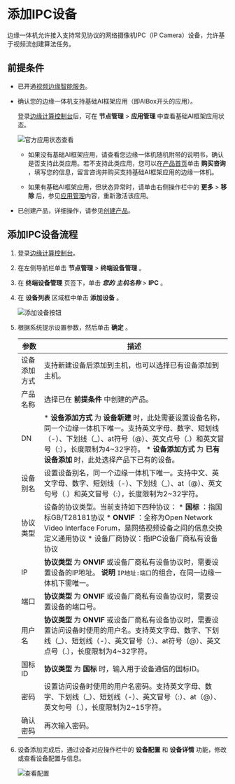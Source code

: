 添加IPC设备 
============================

边缘一体机允许接入支持常见协议的网络摄像机IPC（IP Camera）设备，允许基于视频流创建算法任务。

前提条件 
-------------------------

* 已开通[视频边缘智能服务](https://www.aliyun.com/product/linkvisual)。

  

* 确认您的边缘一体机支持基础AI框架应用（即AIBox开头的应用）。

  登录[边缘计算控制台](https://iotedge.console.aliyun.com)后，可在 **节点管理** \> **应用管理** 中查看基础AI框架应用状态。

  ![官方应用状态查看](https://static-aliyun-doc.oss-accelerate.aliyuncs.com/assets/img/zh-CN/0663704161/p242574.png)
  * 如果没有基础AI框架应用，请查看您边缘一体机随机附带的说明书，确认是否支持此类应用。若不支持此类应用，您可以在[产品首页](https://www.aliyun.com/product/iotedge)单击 **购买咨询** ，填写您的信息，留言咨询并购买支持基础AI框架应用的边缘一体机。

    
  
  * 如果有基础AI框架应用，但状态异常时，请单击右侧操作栏中的 **更多** \> **移除** 后，参见[应用管理](/cn.zh-CN/边缘计算管理/应用管理.md)内容，重新激活该应用。

    
  

  

* 已创建产品，详细操作，请参见[创建产品](/cn.zh-CN/设备接入/设备管理/添加视频设备/创建产品.md)。

  




添加IPC设备流程 
------------------------------

1. 登录[边缘计算控制台](https://iotedge.console.aliyun.com)。

   

2. 在左侧导航栏单击 **节点管理** \> **终端设备管理** 。

   

3. 在 **终端设备管理** 页签下，单击 ***您的*** ***主机名称*** \> **IPC** 。

   

4. 在 **设备列表** 区域框中单击 **添加设备** 。

   ![添加设备按钮 ](https://static-aliyun-doc.oss-accelerate.aliyuncs.com/assets/img/zh-CN/8934250161/p173341.png)
   

5. 根据系统提示设置参数，然后单击 **确定** 。

   

   |   参数   |                                                                                                                                           描述                                                                                                                                            |
   |--------|-----------------------------------------------------------------------------------------------------------------------------------------------------------------------------------------------------------------------------------------------------------------------------------------|
   | 设备添加方式 | 支持新建设备后添加到主机，也可以选择已有设备添加到主机。                                                                                                                                                                                                                                                            |
   | 产品名称   | 选择已在 **前提条件** 中创建的产品。                                                                                                                                                                                                                                                                   |
   | DN     | * **设备添加方式** 为 **设备新建** 时，此处需要设置设备名称，同一个边缘一体机下唯一。支持英文字母、数字、短划线（-）、下划线（_）、at符号（@）、英文点号（.）和英文冒号（:），长度限制为4\~32字符。   * **设备添加方式** 为 **已有** **设备添加** 时，此处选择产品下已有的设备。                                      |
   | 设备别名   | 设置设备别名，同一个边缘一体机下唯一。支持中文、英文字母、数字、短划线（-）、下划线（_）、at（@）、英文句号（.）和英文冒号（:），长度限制为2\~32字符。                                                                                                                                                                                                       |
   | 协议类型   | 设备的协议类型。当前支持如下四种协议： * **国标** ：指国标GB/T28181协议   * **ONVIF** ：全称为Open Network Video Interface Forum，是网络视频设备之间的信息交换定义通用协议   * 设备厂商协议：指IPC设备厂商私有设备协议    |
   | IP     | **协议类型** 为 **ONVIF** 或设备厂商私有设备协议时，需要设置设备的IP地址。 **说明** `IP地址:端口`的组合，在同一边缘一体机下需唯一。                                                                                                                                                                                        |
   | 端口     | **协议类型** 为 **ONVIF** 或设备厂商私有设备协议时，需要设置设备的端口号。                                                                                                                                                                                                                                           |
   | 用户名    | **协议类型** 为 **ONVIF** 或设备厂商私有设备协议时，需要设置访问设备时使用的用户名。支持英文字母、数字、下划线（_）、短划线（-）、英文冒号（:）、at符号（@）、英文点号（.），长度限制为4\~32字符。                                                                                                                                                                         |
   | 国标ID   | **协议类型** 为 **国标** 时，输入用于设备通信的国标ID。                                                                                                                                                                                                                                                      |
   | 密码     | 设置访问设备时使用的用户名密码。支持英文字母、数字、下划线（_）、短划线（-）、英文冒号（:）、at（@）、英文句号（.），长度限制为2\~15字符。                                                                                                                                                                                                             |
   | 确认密码   | 再次输入密码。                                                                                                                                                                                                                                                                                 |

   

6. 设备添加完成后，通过设备对应操作栏中的 **设备配置** 和 **设备详情** 功能，修改或查看设备配置与信息。

   ![查看配置 ](https://static-aliyun-doc.oss-accelerate.aliyuncs.com/assets/img/zh-CN/9934250161/p173346.png)
   




